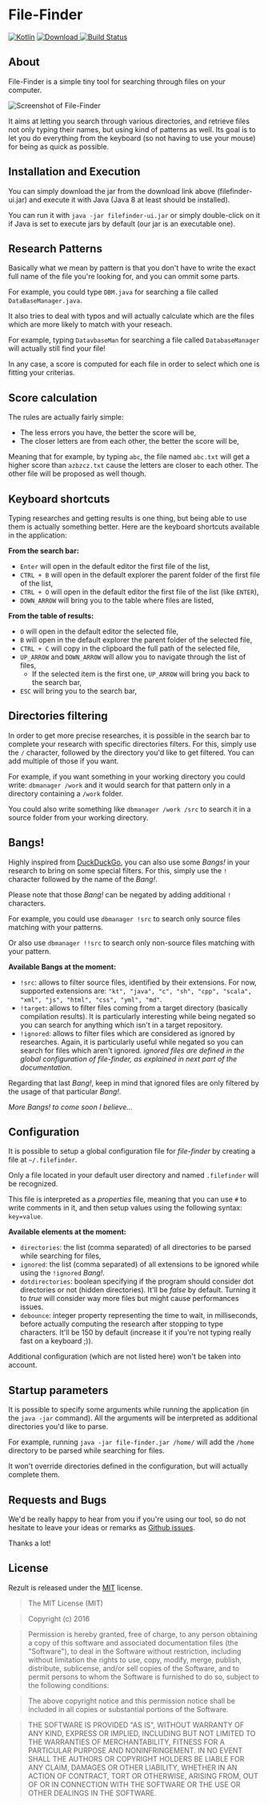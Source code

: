 # File-Finder

[![Kotlin](https://img.shields.io/badge/kotlin-1.0.3-blue.svg)](http://kotlinlang.org) [ ![Download](https://api.bintray.com/packages/ktoolz/maven/file-finder/images/download.svg) ](https://bintray.com/ktoolz/maven/file-finder/_latestVersion) [![Build Status](https://travis-ci.org/ktoolz/file-finder.svg?branch=master)](https://travis-ci.org/ktoolz/file-finder)

## About

File-Finder is a simple tiny tool for searching through files on your computer.

![Screenshot of File-Finder](etc/screenshot.png)

It aims at letting you search through various directories, and retrieve files not only typing their names, but using kind of patterns as well. Its goal is to let you do everything from the keyboard (so not having to use your mouse) for being as quick as possible.

## Installation and Execution

You can simply download the jar from the download link above (filefinder-ui.jar) and execute it with Java (Java 8 at least should be installed).

You can run it with `java -jar filefinder-ui.jar` or simply double-click on it if Java is set to execute jars by default (our jar is an executable one).

## Research Patterns

Basically what we mean by pattern is that you don't have to write the exact full name of the file you're looking for, and you can ommit some parts.

For example, you could type `DBM.java` for searching a file called `DataBaseManager.java`.

It also tries to deal with typos and will actually calculate which are the files which are more likely to match with your reseach.

For example, typing `DatavbaseMan` for searching a file called `DatabaseManager` will actually still find your file!

In any case, a score is computed for each file in order to select which one is fitting your criterias.

## Score calculation

The rules are actually fairly simple:

- The less errors you have, the better the score will be,
- The closer letters are from each other, the better the score will be,

Meaning that for example, by typing `abc`, the file named `abc.txt` will get a higher score than `azbzcz.txt` cause the letters are closer to each other. The other file will be proposed as well though.

## Keyboard shortcuts

Typing researches and getting results is one thing, but being able to use them is actually something better. Here are the keyboard shortcuts available in the application:

__From the search bar:__

- `Enter` will open in the default editor the first file of the list,
- `CTRL + B` will open in the default explorer the parent folder of the first file of the list,
- `CTRL + O` will open in the default editor the first file of the list (like `ENTER`),
- `DOWN_ARROW` will bring you to the table where files are listed,

__From the table of results:__

- `O` will open in the default editor the selected file,
- `B` will open in the default explorer the parent folder of the selected file,
- `CTRL + C` will copy in the clipboard the full path of the selected file,
- `UP_ARROW` and `DOWN_ARROW` will allow you to navigate through the list of files,
    - If the selected item is the first one, `UP_ARROW` will bring you back to the search bar,
- `ESC` will bring you to the search bar,

## Directories filtering

In order to get more precise researches, it is possible in the search bar to complete your research with specific directories filters. For this, simply use the `/` character, followed by the directory you'd like to get filtered. You can add multiple of those if you want.

For example, if you want something in your working directory you could write: `dbmanager /work` and it would search for that pattern only in a directory containing a `/work` folder.

You could also write something like `dbmanager /work /src` to search it in a source folder from your working directory.

## Bangs!

Highly inspired from [DuckDuckGo](https://duckduckgo.com/bang), you can also use some _Bangs!_ in your research to bring on some special filters. For this, simply use the `!` character followed by the name of the _Bang!_.

Please note that those _Bang!_ can be negated by adding additional `!` characters.

For example, you could use `dbmanager !src` to search only source files matching with your patterns.

Or also use `dbmanager !!src` to search only non-source files matching with your pattern.

__Available Bangs at the moment:__

- `!src`: allows to filter source files, identified by their extensions. For now, supported extensions are:
 `"kt", "java", "c", "sh", "cpp", "scala", "xml", "js", "html", "css", "yml", "md"`.
- `!target`: allows to filter files coming from a target directory (basically compilation results). It is particularly interesting while being negated so you can search for anything which isn't in a target repository.
- `!ignored`: allows to filter files which are considered as ignored by researches. Again, it is particularly useful while negated so you can search for files which aren't ignored. _ignored files are defined in the global configuration of file-finder, as explained in next part of the documentation_.

Regarding that last _Bang!_, keep in mind that ignored files are only filtered by the usage of that particular _Bang!_.

_More Bangs! to come soon I believe..._

## Configuration

It is possible to setup a global configuration file for _file-finder_ by creating a file at `~/.filefinder`.

Only a file located in your default user directory and named `.filefinder` will be recognized.

This file is interpreted as a _properties_ file, meaning that you can use `#` to write comments in it, and then setup values using the following syntax: `key=value`.

__Available elements at the moment:__

- `directories`: the list (comma separated) of all directories to be parsed while searching for files,
- `ignored`: the list (comma separated) of all extensions to be ignored while using the `!ignored` _Bang!_.
- `dotdirectories`: boolean specifying if the program should consider dot directories or not (hidden directories). It'll be _false_ by default. Turning it to _true_ will consider way more files but might cause performances issues.
- `debounce`: integer property representing the time to wait, in milliseconds, before actually computing the research after stopping to type characters. It'll be 150 by default (increase it if you're not typing really fast on a keyboard ;)).

Additional configuration (which are not listed here) won't be taken into account.

## Startup parameters

It is possible to specify some arguments while running the application (in the `java -jar` command). All the arguments will be interpreted as additional directories you'd like to parse.

For example, running `java -jar file-finder.jar /home/` will add the `/home` directory to be parsed while searching for files.

It won't override directories defined in the configuration, but will actually complete them.

## Requests and Bugs

We'd be really happy to hear from you if you're using our tool, so do not hesitate to leave your ideas or remarks as [Github issues](https://github.com/ktoolz/file-finder/issues).

Thanks a lot!

## License

Rezult is released under the [MIT](http://opensource.org/licenses/MIT) license.
>The MIT License (MIT)

>Copyright (c) 2016

>Permission is hereby granted, free of charge, to any person obtaining a copy
>of this software and associated documentation files (the "Software"), to deal
>in the Software without restriction, including without limitation the rights
>to use, copy, modify, merge, publish, distribute, sublicense, and/or sell
>copies of the Software, and to permit persons to whom the Software is
>furnished to do so, subject to the following conditions:

>The above copyright notice and this permission notice shall be included in
>all copies or substantial portions of the Software.

>THE SOFTWARE IS PROVIDED "AS IS", WITHOUT WARRANTY OF ANY KIND, EXPRESS OR
>IMPLIED, INCLUDING BUT NOT LIMITED TO THE WARRANTIES OF MERCHANTABILITY,
>FITNESS FOR A PARTICULAR PURPOSE AND NONINFRINGEMENT. IN NO EVENT SHALL THE
>AUTHORS OR COPYRIGHT HOLDERS BE LIABLE FOR ANY CLAIM, DAMAGES OR OTHER
>LIABILITY, WHETHER IN AN ACTION OF CONTRACT, TORT OR OTHERWISE, ARISING FROM,
>OUT OF OR IN CONNECTION WITH THE SOFTWARE OR THE USE OR OTHER DEALINGS IN
>THE SOFTWARE.
